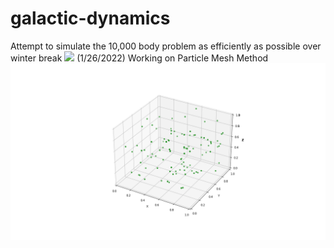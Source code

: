 # galactic-dynamics
Attempt to simulate the 10,000 body problem as efficiently as possible over winter break
![](output.gif)
(1/26/2022) Working on Particle Mesh Method
![](Python/mygif.gif)
